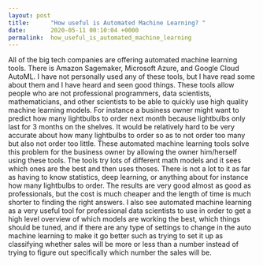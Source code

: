 ```yaml
---
layout: post
title:      "How useful is Automated Machine Learning? "
date:       2020-05-11 00:10:04 +0000
permalink:  how_useful_is_automated_machine_learning
---
```



All of the big tech companies are offering automated machine learning tools. There is Amazon Sagemaker, Microsoft Azure, and Google Cloud AutoML. I have not personally used any of these tools, but I have read some about them and I have heard and seen good things. These tools allow people who are not professional programmers, data scientists, mathematicians, and other scientists to be able to quickly use high quality machine learning models. For instance a business owner might want to predict how many lightbulbs to order next month because lightbulbs only last for 3 months on the shelves. It would be relatively hard to be very accurate about how many lightbulbs to order so as to not order too many but also not order too little. These automated machine learning tools solve this problem for the business owner by allowing the owner him/herself using these tools. The tools try lots of different math models and it sees which ones are the best and then uses thoses. There is not a lot to it as far as having to know statistics, deep learning, or anything about for instance how many lightbulbs to order. The results are very good almost as good as professionals, but the cost is much cheaper and the length of time is much shorter to finding the right answers. I also see automated machine learning as a very useful tool for professional data scientists to use in order to get a high level overview of which models are working the best, which things should be tuned, and if there are any type of settings to change in the auto machine learning to make it go better such as trying to set it up as classifying whether sales will be more or less than a number instead of trying to figure out specifically which number the sales will be. 
